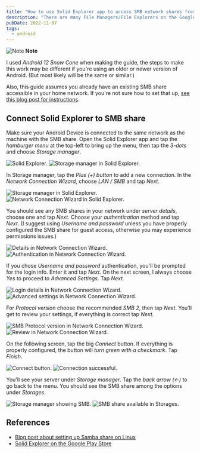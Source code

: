 ```yaml
---
title: "How to use Solid Explorer app to access SMB network shares from an Android device"
description: "There are many File Managers/File Explorers on the Google Play Store, but I wanted to easily access the Samba share on my server while on my home network. Solid Explorer is the solution I went with and it works well, so here is a quick guide to setting it up."
pubDate: 2022-11-07
tags:
  - android
---
```


<div>
  <div class="note">
    <span>
      <img src="/assets/note.svg" class="note-icon" loading="eager" decoding="async" alt="Note" />
      <b>Note</b>
    </span>
    <p>
      I used <em>Android 12 Snow Cone</em> when making the guide, the steps to make this work may be different if you're using an older or newer version of Android. (But most likely will be the same or similar.)
    </p>
    <p>
      Also, this guide assumes you already have an existing SMB share accessible in your home network. If you're not sure how to set that up, <a href="/blog/setup-a-samba-share-on-linux-via-command-line" target="_blank">see this blog post for instructions</a>.
    </p>
  </div>
</div>

## Connect Solid Explorer to SMB share

Make sure your Android Device is connected to the same network as the machine with the SMB share. Open the Solid Explorer app and
tap the _hamburger menu_ at the top-left to bring up the menu, then tap the _3-dots_ and choose _Storage manager_.

![Solid Explorer.](../../img/blog/solidexplorer1.jpg)
![Storage manager in Solid Explorer.](../../img/blog/solidexplorer2.jpg)


In Storage manager, tap the _Plus (+) button_ to add a new connection. In the _Network Connection Wizard_, choose _LAN / SMB_ and tap _Next_.

![Storage manager in Solid Explorer.](../../img/blog/solidexplorer3.jpg)
![Network Connection Wizard in Solid Explorer.](../../img/blog/solidexplorer4.jpg)

You should see any SMB shares in your network under _server details_, choose one and tap _Next_. Choose your _authentication_ method and tap _Next_. (I suggest using _Username and password_ unless you have properly configured the SMB share for guest access, otherwise you may experience permissions issues.)

![Details in Network Connection Wizard.](../../img/blog/solidexplorer5.jpg)
![Authentication in Network Connection Wizard.](../../img/blog/solidexplorer6.jpg)

If you chose _Username and password_ authentication, you'll be prompted for the login info. Enter it and tap _Next_. On the next screen, I always choose _Yes_ to proceed to _Advanced Settings_. Tap _Next_.

![Login details in Network Connection Wizard.](../../img/blog/solidexplorer7.jpg)
![Advanced settings in Network Connection Wizard.](../../img/blog/solidexplorer8.jpg)

For _Protocol version_ choose the recommended _SMB 2_, then tap _Next_. You'll get to review your settings, if everything is correct tap _Next_.

![SMB Protocol version in Network Connection Wizard.](../../img/blog/solidexplorer9.jpg)
![Review in Network Connection Wizard.](../../img/blog/solidexplorer10.jpg)

On the following screen, tap the big _Connect_ button. If everything is properly configured, the button will _turn green with a checkmark_. Tap _Finish_.

![Connect button.](../../img/blog/solidexplorer11.jpg)
![Connection successful.](../../img/blog/solidexplorer12.jpg)

You'll see your server under _Storage manager_. Tap the _back arrow (<-)_ to go back to the menu. You should see the SMB share among the options under _Storages_.

![Storage manager showing SMB.](../../img/blog/solidexplorer13.jpg)
![SMB share available in Storages.](../../img/blog/solidexplorer14.jpg)

## References

- <a href="/setup-a-samba-share-on-linux-via-command-line" target="_blank">Blog post about setting up Samba share on Linux</a>
- <a href="https://play.google.com/store/apps/details?id=pl.solidexplorer2&hl=en_US&gl=US&pli=1" target="_blank">Solid Explorer on the Google Play Store</a>
